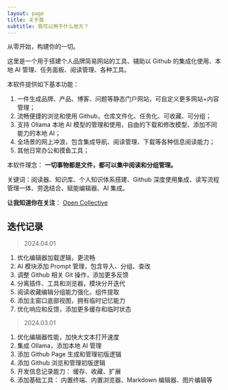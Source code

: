 ```yaml
---
layout: page
title: 关于我
subtitle: 我可以用于什么地方？
---
```


从零开始，构建你的一切。

这里是一个用于搭建个人品牌简易网站的工具、辅助以 Github 的集成化使用、本地 AI 管理、任务面板、阅读管理、各种工具。

本软件提供如下基本功能：
1. 一件生成品牌、产品、博客、问题等静态门户网站，可自定义更多网站+内容管理；
2. 流畅便捷的浏览和使用 Github，仓库文件化、任务化、可收藏、可分组；
3. 支持 Ollama 本地 AI 模型的管理和使用，自由的下载和修改模型、添加不同能力的本地 AI；
4. 全场景的网上冲浪，包含集成导航、阅读管理、下载等各种信息阅读能力；
5. 其他日常办公和摸鱼工具；

本软件理念： **一切事物都是文件，都可以集中阅读和分组管理。**

关键词：阅读器、知识库、个人知识体系搭建、Github 深度使用集成、读写流程管理一体、劳逸结合、赋能编辑器、AI 集成。

**让我知道你在关注**： [Open Collective](https://opencollective.com/zero2you4tech/contribute/z2y-e-and-m-72769)

## 迭代记录

> 2024.04.01

1. 优化编辑器加载逻辑，更流畅
2. AI 模块添加 Prompt 管理，包含导入、分组、查改
3. 调整 Github 相关 Git 操作，添加更多反馈
4. 分离插件、工具和浏览器，模块分开迭代
5. 阅读收藏编辑分组能力强化，组件提取
6. 添加主窗口底部视图，拥有临时记忆能力
7. 优化响应和反馈，添加更多缓存和临时状态

> 2024.03.01

1. 优化编辑器性能，加快大文本打开速度
2. 集成 Ollama，添加本地 AI 管理
3. 添加 Github Page 生成和管理初版逻辑
4. 添加 Github 浏览和管理初版逻辑
5. 开发信息记录能力： 缓存、收藏、扩展
6. 添加基础工具： 内置终端、内置浏览器、Markdown 编辑器、图片编辑等